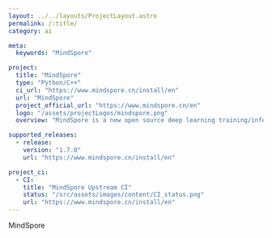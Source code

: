 ```yaml
---
layout: ../../layouts/ProjectLayout.astro
permalink: /:title/
category: ai

meta:
  keywords: "MindSpore"

project:
  title: "MindSpore"
  type: "Python/C++"
  ci_url: "https://www.mindspore.cn/install/en"
  url: "MindSpore"
  project_official_url: "https://www.mindspore.cn/en"
  logo: "/assets/projectLogos/mindspore.png"
  overview: "MindSpore is a new open source deep learning training/inference framework that could be used for mobile, edge and cloud scenarios."

supported_releases:
  - release:
    version: "1.7.0"
    url: "https://www.mindspore.cn/install/en"

project_ci:
  - CI:
    title: "MindSpore Upstream CI"
    status: "/src/assets/images/content/CI_status.png"
    url: "https://www.mindspore.cn/install/en"
---
```


<p>MindSpore</p>
